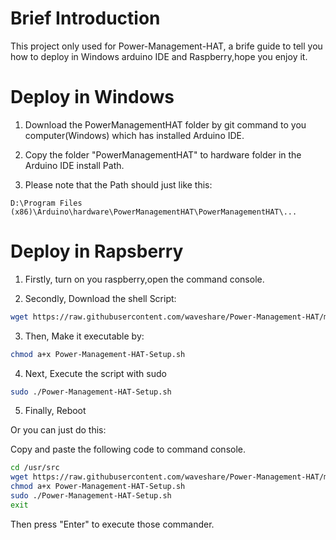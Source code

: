 # Brief Introduction

This project only used for Power-Management-HAT, a brife guide to tell you how to deploy in Windows arduino IDE and Raspberry,hope you enjoy it.

# Deploy in Windows
1. Download the PowerManagementHAT folder by git command to you computer(Windows) which has installed Arduino IDE.

2. Copy the folder "PowerManagementHAT" to  hardware folder in the Arduino IDE install Path.

3. Please note that the Path should just like this:

  ``
  D:\Program Files (x86)\Arduino\hardware\PowerManagementHAT\PowerManagementHAT\...
  ``


# Deploy in Rapsberry


1. Firstly, turn on you raspberry,open the command console.

2. Secondly, Download the shell Script:

```sh
wget https://raw.githubusercontent.com/waveshare/Power-Management-HAT/master/Power-Management-HAT-Setup.sh
```

3. Then, Make it executable by: 
```sh
chmod a+x Power-Management-HAT-Setup.sh
```

4. Next, Execute the script with sudo 
```sh
sudo ./Power-Management-HAT-Setup.sh
```

5. Finally, Reboot

Or you can just do this:

Copy and paste the following code to command console.

```sh
cd /usr/src
wget https://raw.githubusercontent.com/waveshare/Power-Management-HAT/master/Power-Management-HAT-Setup.sh
chmod a+x Power-Management-HAT-Setup.sh
sudo ./Power-Management-HAT-Setup.sh
exit
```
Then press "Enter" to execute those commander.
